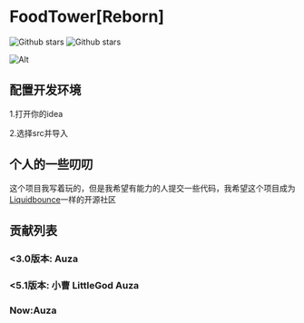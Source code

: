 # FoodTower[Reborn]

![Github stars](http://img.shields.io/github/stars/Auza2008/FoodtowerReborn.svg)
![Github stars](http://img.shields.io/github/license/Auza2008/FoodtowerReborn)

![Alt](https://repobeats.axiom.co/api/embed/e436474b781311fd150c3d2d1170c62e3c2c88e8.svg "Repobeats analytics image")

## 配置开发环境
1.打开你的idea

2.选择src并导入

## 个人的一些叨叨
这个项目我写着玩的，但是我希望有能力的人提交一些代码，我希望这个项目成为[Liquidbounce](https://liquidbounce.net)一样的开源社区

## 贡献列表
### <3.0版本: Auza
### <5.1版本: 小曹 LittleGod Auza
### Now:Auza
